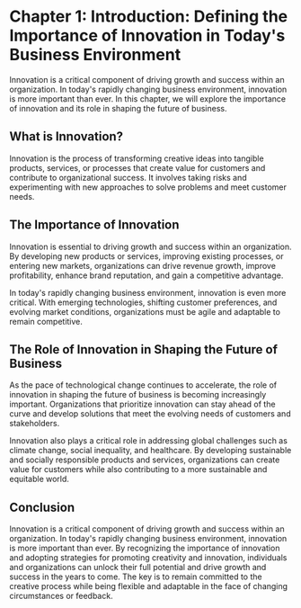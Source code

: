 Chapter 1: Introduction: Defining the Importance of Innovation in Today's Business Environment
==============================================================================================

Innovation is a critical component of driving growth and success within an organization. In today's rapidly changing business environment, innovation is more important than ever. In this chapter, we will explore the importance of innovation and its role in shaping the future of business.

What is Innovation?
-------------------

Innovation is the process of transforming creative ideas into tangible products, services, or processes that create value for customers and contribute to organizational success. It involves taking risks and experimenting with new approaches to solve problems and meet customer needs.

The Importance of Innovation
----------------------------

Innovation is essential to driving growth and success within an organization. By developing new products or services, improving existing processes, or entering new markets, organizations can drive revenue growth, improve profitability, enhance brand reputation, and gain a competitive advantage.

In today's rapidly changing business environment, innovation is even more critical. With emerging technologies, shifting customer preferences, and evolving market conditions, organizations must be agile and adaptable to remain competitive.

The Role of Innovation in Shaping the Future of Business
--------------------------------------------------------

As the pace of technological change continues to accelerate, the role of innovation in shaping the future of business is becoming increasingly important. Organizations that prioritize innovation can stay ahead of the curve and develop solutions that meet the evolving needs of customers and stakeholders.

Innovation also plays a critical role in addressing global challenges such as climate change, social inequality, and healthcare. By developing sustainable and socially responsible products and services, organizations can create value for customers while also contributing to a more sustainable and equitable world.

Conclusion
----------

Innovation is a critical component of driving growth and success within an organization. In today's rapidly changing business environment, innovation is more important than ever. By recognizing the importance of innovation and adopting strategies for promoting creativity and innovation, individuals and organizations can unlock their full potential and drive growth and success in the years to come. The key is to remain committed to the creative process while being flexible and adaptable in the face of changing circumstances or feedback.
